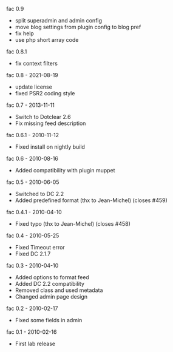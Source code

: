fac 0.9
 * split superadmin and admin config
 * move blog settings from plugin config to blog pref
 * fix help
 * use php short array code

fac 0.8.1
 * fix context filters

fac 0.8 - 2021-08-19
 * update license
 * fixed PSR2 coding style

fac 0.7 - 2013-11-11
 * Switch to Dotclear 2.6
 * Fix missing feed description

fac 0.6.1 - 2010-11-12
 * Fixed install on nightly build

fac 0.6 - 2010-08-16
 * Added compatibility with plugin muppet

fac 0.5 - 2010-06-05
 * Switched to DC 2.2
 * Added predefined format (thx to Jean-Michel) (closes #459)

fac 0.4.1 - 2010-04-10
 * Fixed typo (thx to Jean-Michel) (closes #458)

fac 0.4 - 2010-05-25
 * Fixed Timeout error
 * Fixed DC 2.1.7

fac 0.3 - 2010-04-10
 * Added options to format feed
 * Added DC 2.2 compatibility
 * Removed class and used metadata
 * Changed admin page design

fac 0.2 - 2010-02-17
 * Fixed some fields in admin

fac 0.1 - 2010-02-16
 * First lab release